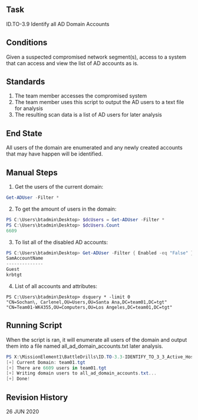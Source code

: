 ## Task   
ID.TO-3.9 Identify all AD Domain Accounts    

## Conditions    
Given a suspected compromised network segment(s), access to a system that can access and view the list of AD accounts as is.

## Standards    
1. The team member accesses the compromised system    
2. The team member uses this script to output the AD users to a text file for analysis    
3. The resulting scan data is a list of AD users for later analysis    

## End State    
All users of the domain are enumerated and any newly created accounts that may have happen will be identified.   

## Manual Steps    
1. Get the users of the current domain:    
```powershell
Get-ADUser -Filter *  
```
2. To get the amount of users in the domain:    
```powershell
PS C:\Users\btadmin\Desktop> $dcUsers = Get-ADUser -Filter *
PS C:\Users\btadmin\Desktop> $dcUsers.Count
6609
```    
3. To list all of the disabled AD accounts:    
```powershell
PS C:\Users\btadmin\Desktop> Get-ADUser -Filter { Enabled -eq "False" } | Select-Object SamAccountName
SamAccountName
--------------
Guest
krbtgt
```
4. List of all accounts and attributes:    
```
PS C:\Users\btadmin\Desktop> dsquery * -limit 0
"CN=Sochan\, Carlenel,OU=Users,OU=Santa Ana,DC=team01,DC=tgt"
"CN=Team01-WK4355,OU=Computers,OU=Los Angeles,DC=team01,DC=tgt"
```

## Running Script   
When the script is ran, it will enumerate all users of the domain and output them into a file named all_ad_domain_accounts.txt later analysis.     
```powershell
PS X:\MissionElement1\BattleDrills\ID.TO-3.3-IDENTIFY_TO_3_3_Active_Host_and_Service_Enumeratio> .\ID.TO-3.9.ps1
[+] Current Domain: team01.tgt
[+] There are 6609 users in team01.tgt
[+] Writing domain users to all_ad_domain_accounts.txt...
[+] Done!
```

## Revision History    
26 JUN 2020